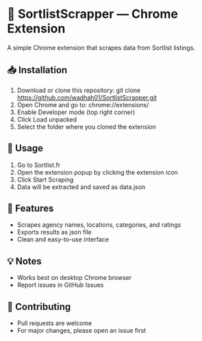 # 📌 SortlistScrapper — Chrome Extension
A simple Chrome extension that scrapes data from Sortlist listings.

## 📥 Installation
1. Download or clone this repository:
   git clone https://github.com/wadhah01/SortlistScrapper.git
2. Open Chrome and go to:
   chrome://extensions/
3. Enable Developer mode (top right corner)
4. Click Load unpacked
5. Select the folder where you cloned the extension

## 🚀 Usage
1. Go to Sortlist.fr
2. Open the extension popup by clicking the extension icon
3. Click Start Scraping
4. Data will be extracted and saved as data.json

## 📄 Features
- Scrapes agency names, locations, categories, and ratings
- Exports results as json file
- Clean and easy-to-use interface

## 💡 Notes
- Works best on desktop Chrome browser
- Report issues in GitHub Issues

## 🤝 Contributing
- Pull requests are welcome
- For major changes, please open an issue first
